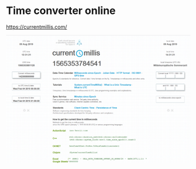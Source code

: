 # Time converter online

<https://currentmillis.com/>


![currentmillis](/pic/Screenshot_2019-08-09_Current_Millis.png)
